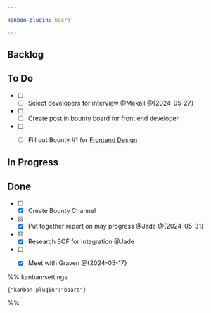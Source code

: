 ```yaml
---

kanban-plugin: board

---
```


## Backlog



## To Do

- [ ] - [ ] Select developers for interview @Mekail @{2024-05-27}
- [ ] - [ ] Create post in bounty board for front end developer
- [ ] - [ ] Fill out Bounty #1 for [Frontend Design](https://docs.google.com/document/d/1OA64oNMA_pGYt1qp0Cm_Rbt11E6XEcGZqAh9IELwYgo/edit?usp=sharing)


## In Progress



## Done

- [ ] - [x] Create Bounty Channel
- [x] - [x] Put together report on may progress @Jade @{2024-05-31}
- [x] - [x] Research SQF for Integration @Jade
- [ ] - [x] Meet with Graven @{2024-05-17}




%% kanban:settings
```
{"kanban-plugin":"board"}
```
%%